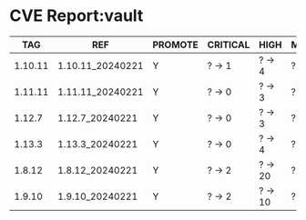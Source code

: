 # CVE Report:vault
|   TAG   |       REF        | PROMOTE | CRITICAL |  HIGH   | MEDIUM  |  LOW   | UNKNOWN |
|---------|------------------|---------|----------|---------|---------|--------|---------|
| 1.10.11 | 1.10.11_20240221 | Y       | ? -> 1   | ? -> 4  | ? -> 7  | ? -> 2 | ? -> 0  |
| 1.11.11 | 1.11.11_20240221 | Y       | ? -> 0   | ? -> 3  | ? -> 4  | ? -> 1 | ? -> 0  |
| 1.12.7  | 1.12.7_20240221  | Y       | ? -> 0   | ? -> 3  | ? -> 4  | ? -> 1 | ? -> 0  |
| 1.13.3  | 1.13.3_20240221  | Y       | ? -> 0   | ? -> 4  | ? -> 6  | ? -> 1 | ? -> 0  |
| 1.8.12  | 1.8.12_20240221  | Y       | ? -> 2   | ? -> 20 | ? -> 15 | ? -> 3 | ? -> 0  |
| 1.9.10  | 1.9.10_20240221  | Y       | ? -> 2   | ? -> 10 | ? -> 10 | ? -> 2 | ? -> 0  |
